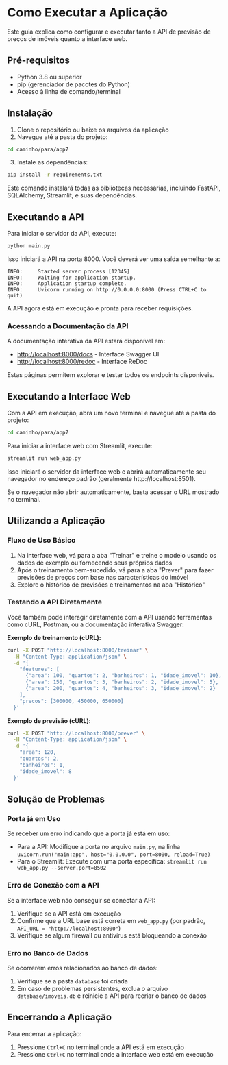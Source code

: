 # Como Executar a Aplicação

Este guia explica como configurar e executar tanto a API de previsão de preços de imóveis quanto a interface web.

## Pré-requisitos

- Python 3.8 ou superior
- pip (gerenciador de pacotes do Python)
- Acesso à linha de comando/terminal

## Instalação

1. Clone o repositório ou baixe os arquivos da aplicação
2. Navegue até a pasta do projeto:

```bash
cd caminho/para/app7
```

3. Instale as dependências:

```bash
pip install -r requirements.txt
```

Este comando instalará todas as bibliotecas necessárias, incluindo FastAPI, SQLAlchemy, Streamlit, e suas dependências.

## Executando a API

Para iniciar o servidor da API, execute:

```bash
python main.py
```

Isso iniciará a API na porta 8000. Você deverá ver uma saída semelhante a:

```
INFO:     Started server process [12345]
INFO:     Waiting for application startup.
INFO:     Application startup complete.
INFO:     Uvicorn running on http://0.0.0.0:8000 (Press CTRL+C to quit)
```

A API agora está em execução e pronta para receber requisições.

### Acessando a Documentação da API

A documentação interativa da API estará disponível em:

- [http://localhost:8000/docs](http://localhost:8000/docs) - Interface Swagger UI
- [http://localhost:8000/redoc](http://localhost:8000/redoc) - Interface ReDoc

Estas páginas permitem explorar e testar todos os endpoints disponíveis.

## Executando a Interface Web

Com a API em execução, abra um novo terminal e navegue até a pasta do projeto:

```bash
cd caminho/para/app7
```

Para iniciar a interface web com Streamlit, execute:

```bash
streamlit run web_app.py
```

Isso iniciará o servidor da interface web e abrirá automaticamente seu navegador no endereço padrão (geralmente http://localhost:8501).

Se o navegador não abrir automaticamente, basta acessar o URL mostrado no terminal.

## Utilizando a Aplicação

### Fluxo de Uso Básico

1. Na interface web, vá para a aba "Treinar" e treine o modelo usando os dados de exemplo ou fornecendo seus próprios dados
2. Após o treinamento bem-sucedido, vá para a aba "Prever" para fazer previsões de preços com base nas características do imóvel
3. Explore o histórico de previsões e treinamentos na aba "Histórico"

### Testando a API Diretamente

Você também pode interagir diretamente com a API usando ferramentas como cURL, Postman, ou a documentação interativa Swagger:

**Exemplo de treinamento (cURL):**

```bash
curl -X POST "http://localhost:8000/treinar" \
  -H "Content-Type: application/json" \
  -d '{
    "features": [
      {"area": 100, "quartos": 2, "banheiros": 1, "idade_imovel": 10},
      {"area": 150, "quartos": 3, "banheiros": 2, "idade_imovel": 5},
      {"area": 200, "quartos": 4, "banheiros": 3, "idade_imovel": 2}
    ],
    "precos": [300000, 450000, 650000]
  }'
```

**Exemplo de previsão (cURL):**

```bash
curl -X POST "http://localhost:8000/prever" \
  -H "Content-Type: application/json" \
  -d '{
    "area": 120,
    "quartos": 2,
    "banheiros": 1,
    "idade_imovel": 8
  }'
```

## Solução de Problemas

### Porta já em Uso

Se receber um erro indicando que a porta já está em uso:

- Para a API: Modifique a porta no arquivo `main.py`, na linha `uvicorn.run("main:app", host="0.0.0.0", port=8000, reload=True)`
- Para o Streamlit: Execute com uma porta específica: `streamlit run web_app.py --server.port=8502`

### Erro de Conexão com a API

Se a interface web não conseguir se conectar à API:

1. Verifique se a API está em execução
2. Confirme que a URL base está correta em `web_app.py` (por padrão, `API_URL = "http://localhost:8000"`)
3. Verifique se algum firewall ou antivírus está bloqueando a conexão

### Erro no Banco de Dados

Se ocorrerem erros relacionados ao banco de dados:

1. Verifique se a pasta `database` foi criada
2. Em caso de problemas persistentes, exclua o arquivo `database/imoveis.db` e reinicie a API para recriar o banco de dados

## Encerrando a Aplicação

Para encerrar a aplicação:

1. Pressione `Ctrl+C` no terminal onde a API está em execução
2. Pressione `Ctrl+C` no terminal onde a interface web está em execução 